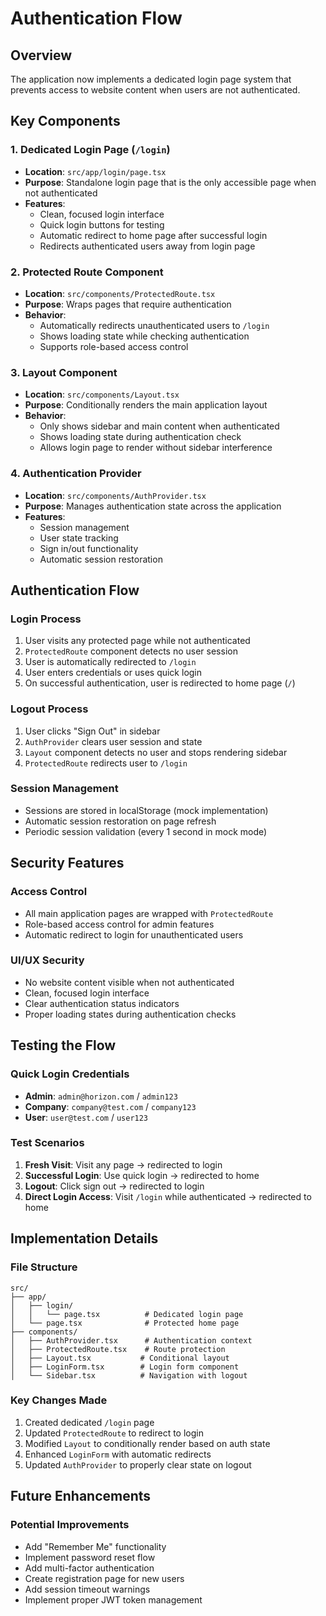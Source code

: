 # Authentication Flow

## Overview

The application now implements a dedicated login page system that prevents access to website content when users are not authenticated.

## Key Components

### 1. Dedicated Login Page (`/login`)
- **Location**: `src/app/login/page.tsx`
- **Purpose**: Standalone login page that is the only accessible page when not authenticated
- **Features**:
  - Clean, focused login interface
  - Quick login buttons for testing
  - Automatic redirect to home page after successful login
  - Redirects authenticated users away from login page

### 2. Protected Route Component
- **Location**: `src/components/ProtectedRoute.tsx`
- **Purpose**: Wraps pages that require authentication
- **Behavior**:
  - Automatically redirects unauthenticated users to `/login`
  - Shows loading state while checking authentication
  - Supports role-based access control

### 3. Layout Component
- **Location**: `src/components/Layout.tsx`
- **Purpose**: Conditionally renders the main application layout
- **Behavior**:
  - Only shows sidebar and main content when authenticated
  - Shows loading state during authentication check
  - Allows login page to render without sidebar interference

### 4. Authentication Provider
- **Location**: `src/components/AuthProvider.tsx`
- **Purpose**: Manages authentication state across the application
- **Features**:
  - Session management
  - User state tracking
  - Sign in/out functionality
  - Automatic session restoration

## Authentication Flow

### Login Process
1. User visits any protected page while not authenticated
2. `ProtectedRoute` component detects no user session
3. User is automatically redirected to `/login`
4. User enters credentials or uses quick login
5. On successful authentication, user is redirected to home page (`/`)

### Logout Process
1. User clicks "Sign Out" in sidebar
2. `AuthProvider` clears user session and state
3. `Layout` component detects no user and stops rendering sidebar
4. `ProtectedRoute` redirects user to `/login`

### Session Management
- Sessions are stored in localStorage (mock implementation)
- Automatic session restoration on page refresh
- Periodic session validation (every 1 second in mock mode)

## Security Features

### Access Control
- All main application pages are wrapped with `ProtectedRoute`
- Role-based access control for admin features
- Automatic redirect to login for unauthenticated users

### UI/UX Security
- No website content visible when not authenticated
- Clean, focused login interface
- Clear authentication status indicators
- Proper loading states during authentication checks

## Testing the Flow

### Quick Login Credentials
- **Admin**: `admin@horizon.com` / `admin123`
- **Company**: `company@test.com` / `company123`
- **User**: `user@test.com` / `user123`

### Test Scenarios
1. **Fresh Visit**: Visit any page → redirected to login
2. **Successful Login**: Use quick login → redirected to home
3. **Logout**: Click sign out → redirected to login
4. **Direct Login Access**: Visit `/login` while authenticated → redirected to home

## Implementation Details

### File Structure
```
src/
├── app/
│   ├── login/
│   │   └── page.tsx          # Dedicated login page
│   └── page.tsx              # Protected home page
├── components/
│   ├── AuthProvider.tsx      # Authentication context
│   ├── ProtectedRoute.tsx    # Route protection
│   ├── Layout.tsx           # Conditional layout
│   ├── LoginForm.tsx        # Login form component
│   └── Sidebar.tsx          # Navigation with logout
```

### Key Changes Made
1. Created dedicated `/login` page
2. Updated `ProtectedRoute` to redirect to login
3. Modified `Layout` to conditionally render based on auth state
4. Enhanced `LoginForm` with automatic redirects
5. Updated `AuthProvider` to properly clear state on logout

## Future Enhancements

### Potential Improvements
- Add "Remember Me" functionality
- Implement password reset flow
- Add multi-factor authentication
- Create registration page for new users
- Add session timeout warnings
- Implement proper JWT token management 